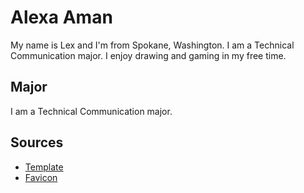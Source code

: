 # Alexa Aman
My name is Lex and I'm from Spokane, Washington. I am a Technical Communication major. I enjoy drawing and gaming in my free time. 

## Major
I am a Technical Communication major. 

## Sources
* [Template](https://codepen.io/manikoth/pen/RwmgYqR)
* [Favicon](https://unsplash.com/photos/fountain-pen-on-black-lined-paper-y02jEX_B0O0)